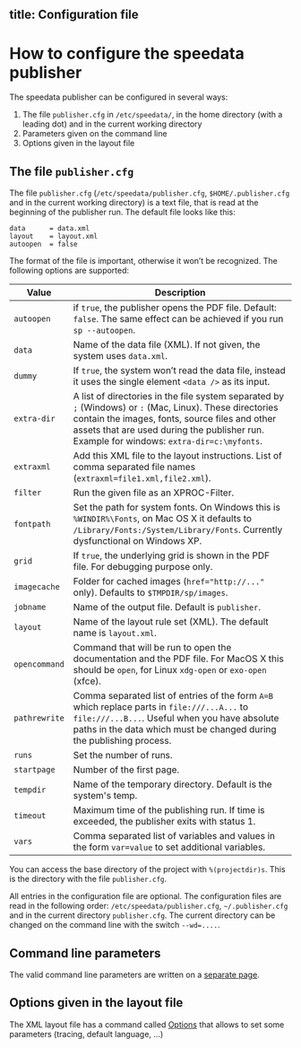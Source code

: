 title: Configuration file
---
How to configure the speedata publisher
=======================================

The speedata publisher can be configured in several ways:

1.  The file `publisher.cfg` in `/etc/speedata/`, in the home directory
    (with a leading dot) and in the current working directory
2.  Parameters given on the command line
3.  Options given in the layout file

The file `publisher.cfg`
------------------------

The file `publisher.cfg` (`/etc/speedata/publisher.cfg`,
`$HOME/.publisher.cfg` and in the current working directory) is a text
file, that is read at the beginning of the publisher run. The default
file looks like this:

    data      = data.xml
    layout    = layout.xml
    autoopen  = false

The format of the file is important, otherwise it won’t be recognized.
The following options are supported:

Value | Description
------|------------
`autoopen` | if `true`, the publisher opens the PDF file. Default: `false`. The  same effect can be achieved if you run `sp --autoopen`.
`data` | Name of the data file (XML). If not given, the system uses `data.xml`.
`dummy` | If `true`, the system won’t read the data file, instead it uses the single element `<data />` as its input.
`extra-dir` | A list of directories in the file system separated by `;` (Windows) or `:` (Mac, Linux). These directories contain the images, fonts, source files and other assets that are used during the publisher run. Example for windows: `extra-dir=c:\myfonts`.
`extraxml` | Add this XML file to the layout instructions. List of comma separated file names (`extraxml=file1.xml,file2.xml`).
`filter` | Run the given file as an XPROC-Filter.
`fontpath` | Set the path for system fonts. On Windows this is `%WINDIR%\Fonts`, on Mac OS X it defaults to `/Library/Fonts:/System/Library/Fonts`. Currently dysfunctional on Windows XP.
`grid` | If `true`, the underlying grid is shown in the PDF file. For debugging purpose only.
`imagecache` | Folder for cached images (`href="http://..."` only). Defaults to `$TMPDIR/sp/images`.
`jobname` | Name of the output file. Default is `publisher`.
`layout` | Name of the layout rule set (XML). The default name is `layout.xml`.
`opencommand` | Command that will be run to open the documentation and the PDF file. For MacOS X this should be `open`, for Linux `xdg-open` or `exo-open` (xfce).
`pathrewrite` | Comma separated list of entries of the form `A=B` which replace parts in `file:///...A...` to `file:///...B...`. Useful when you have absolute paths in the data which must be changed during the publishing process.
`runs` | Set the number of runs.
`startpage` | Number of the first page.
`tempdir`  | Name of the temporary directory. Default is the system's temp.
`timeout` | Maximum time of the publishing run. If time is exceeded, the publisher exits with status 1.
`vars` | Comma separated list of variables and values in the form `var=value` to set additional variables.

You can access the base directory of the project with `%(projectdir)s`.
This is the directory with the file `publisher.cfg`.

All entries in the configuration file are optional. The configuration
files are read in the following order: `/etc/speedata/publisher.cfg`,
`~/.publisher.cfg` and in the current directory `publisher.cfg`. The
current directory can be changed on the command line with the switch
`--wd=....`.

Command line parameters
-----------------------

The valid command line parameters are written on a [separate
page](commandline.html).

Options given in the layout file
--------------------------------

The XML layout file has a command called
[Options](../commands-en/options.html) that allows to set some
parameters (tracing, default language, …)
